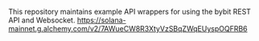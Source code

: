 This repository maintains example API wrappers for using the bybit REST API and Websocket.
https://solana-mainnet.g.alchemy.com/v2/7AWueCW8R3XtyVzSBqZWqEUyspOQFRB6